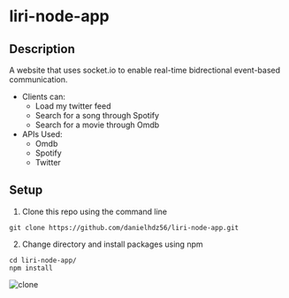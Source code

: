 # liri-node-app
## Description
A website that uses socket.io to enable real-time bidrectional event-based communication. 
* Clients can:
    * Load my twitter feed
    * Search for a song through Spotify
    * Search for a movie through Omdb
* APIs Used:
    * Omdb
    * Spotify
    * Twitter
## Setup 
1. Clone this repo using the command line
```shellSession
git clone https://github.com/danielhdz56/liri-node-app.git
```
2. Change directory and install packages using npm 
```shellSession
cd liri-node-app/
npm install
```
![clone](/assets_readme/setup.gif?raw=true "Clone")
